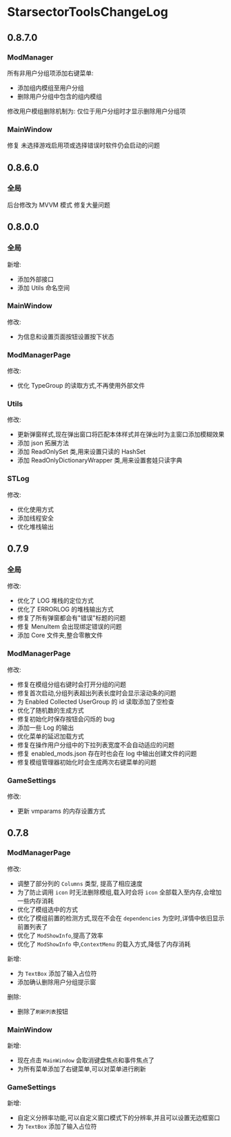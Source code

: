 ﻿# StarsectorToolsChangeLog

## 0.8.7.0

### ModManager

所有非用户分组项添加右键菜单:

- 添加组内模组至用户分组
- 删除用户分组中包含的组内模组

修改用户模组删除机制为: 仅位于用户分组时才显示删除用户分组项

### MainWindow

修复 未选择游戏启用项或选择错误时软件仍会启动的问题

## 0.8.6.0

### 全局

后台修改为 MVVM 模式
修复大量问题

## 0.8.0.0

### 全局

新增:

- 添加外部接口
- 添加 Utils 命名空间

### MainWindow

修改:

- 为信息和设置页面按钮设置按下状态

### ModManagerPage

修改:

- 优化 TypeGroup 的读取方式,不再使用外部文件

### Utils

修改:

- 更新弹窗样式,现在弹出窗口将匹配本体样式并在弹出时为主窗口添加模糊效果
- 添加 json 拓展方法
- 添加 ReadOnlySet 类,用来设置只读的 HashSet
- 添加 ReadOnlyDictionaryWrapper 类,用来设置套娃只读字典

### STLog

修改:

- 优化使用方式
- 添加线程安全
- 优化堆栈输出

## 0.7.9

### 全局

修改:

- 优化了 LOG 堆栈的定位方式
- 优化了 ERRORLOG 的堆栈输出方式
- 修复了所有弹窗都会有"错误"标题的问题
- 修复 MenuItem 会出现绑定错误的问题
- 添加 Core 文件夹,整合零散文件

### ModManagerPage

修改:

- 修复在模组分组右键时会打开分组的问题
- 修复首次启动,分组列表超出列表长度时会显示滚动条的问题
- 为 Enabled Collected UserGroup 的 id 读取添加了空检查
- 优化了随机数的生成方式
- 修复初始化时保存按钮会闪烁的 bug
- 添加一些 Log 的输出
- 优化菜单的延迟加载方式
- 修复在操作用户分组中的下拉列表宽度不会自动适应的问题
- 修复 enabled_mods.json 存在时也会在 log 中输出创建文件的问题
- 修复模组管理器初始化时会生成两次右键菜单的问题

### GameSettings

修改:

- 更新 vmparams 的内存设置方式

## 0.7.8

### ModManagerPage

修改:

- 调整了部分列的 `Columns` 类型, 提高了相应速度
- 为了防止调用 `icon` 时无法删除模组,载入时会将 `icon` 全部载入至内存,会增加一些内存消耗
- 优化了模组选中的方式
- 优化了模组前置的检测方式,现在不会在 `dependencies` 为空时,详情中依旧显示前置列表了
- 优化了 `ModShowInfo`,提高了效率
- 优化了 `ModShowInfo` 中,`ContextMenu` 的载入方式,降低了内存消耗

新增:

- 为 `TextBox` 添加了输入占位符
- 添加确认删除用户分组提示窗

删除:

- 删除了`刷新列表`按钮

### MainWindow

新增:

- 现在点击 `MainWindow` 会取消键盘焦点和事件焦点了
- 为所有菜单添加了右键菜单,可以对菜单进行刷新

### GameSettings

新增:

- 自定义分辨率功能,可以自定义窗口模式下的分辨率,并且可以设置无边框窗口
- 为 `TextBox` 添加了输入占位符
